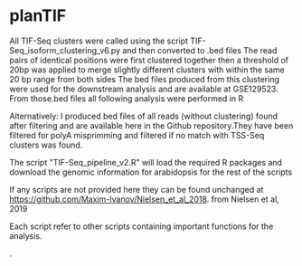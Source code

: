 # planTIF

All TIF-Seq clusters were called using the script TIF-Seq_isoform_clustering_v6.py and then converted to .bed files
The read pairs of identical positions were first clustered together then a threshold of 20bp was applied to merge slightly different clusters with within the same 20 bp range from both sides
The bed files produced from this clustering were used for the downstream analysis and are available at GSE129523. From those.bed files all following analysis were performed in R

Alternatively:
I produced bed files of all reads (without clustering) found after filtering and are available here in the Github repository.They have been filtered for polyA misprimming and filtered if no match with TSS-Seq clusters was found.

The script "TIF-Seq_pipeline_v2.R" will load the required R packages and download the genomic information for arabidopsis for the rest of the scripts

If any scripts are not provided here they can be found unchanged at https://github.com/Maxim-Ivanov/Nielsen_et_al_2018. from Nielsen et al, 2019

Each script refer to other scripts containing important functions for the analysis.


.
